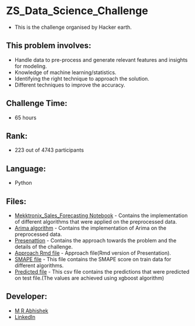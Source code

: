 # ZS_Data_Science_Challenge
- This is the challenge organised by Hacker earth.

## This problem involves:
- Handle data to pre-process and generate relevant features and insights for modeling.
- Knowledge of machine learning/statistics.
- Identifying the right technique to approach the solution.
- Different techniques to improve the accuracy.

## Challenge Time: 
- 65 hours

## Rank:
- 223 out of 4743 participants

## Language:
- Python

## Files:
- [Mekktronix_Sales_Forecasting Notebook](https://github.com/Abhishekmamidi123/ZS_Data_Science_Challenge/blob/master/Mekktronix_Sales_Forecasting.ipynb) - Contains the implementation of different algorithms that were applied on the preprocessed data.
- [Arima algorithm](https://github.com/Abhishekmamidi123/ZS_Data_Science_Challenge/blob/master/Forcasting_using_Arima.ipynb) - Contains the implementation of Arima on the preprocessed data.
- [Presenattion](https://github.com/Abhishekmamidi123/ZS_Data_Science_Challenge/blob/master/Mekktronix%20Sales%20Forecasting%20Challenge.pdf) - Contains the approach towards the problem and the details of the challenge.
- [Approach Rmd file](https://github.com/Abhishekmamidi123/ZS_Data_Science_Challenge/blob/master/Approach.md) - Approach file(Rmd version of Presentation).
- [SMAPE file](https://github.com/Abhishekmamidi123/ZS_Data_Science_Challenge/blob/master/SMAPE_for_different_algorithms.txt) - This file contains the SMAPE score on train data for different algorithms.
- [Predicted file](https://github.com/Abhishekmamidi123/ZS_Data_Science_Challenge/blob/master/yds_submission2018.csv) - This csv file contains the predictions that were predicted on test file.(The values are achieved using xgboost algorithm)

## Developer:
- [M R Abhishek](https://github.com/Abhishekmamidi123)
- [LinkedIn](https://www.linkedin.com/in/abhishek-mamidi-a7a982114/)
